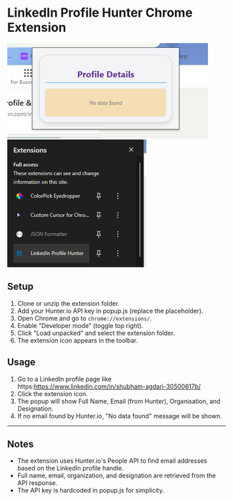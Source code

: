# LinkedIn Profile Hunter Chrome Extension
![alt text](image.png)
![alt text](image-1.png)
## Setup

1. Clone or unzip the extension folder.
2. Add your Hunter.io API key in popup.js (replace the placeholder).
3. Open Chrome and go to `chrome://extensions/`.
4. Enable "Developer mode" (toggle top right).
5. Click "Load unpacked" and select the extension folder.
6. The extension icon appears in the toolbar.

## Usage

1. Go to a LinkedIn profile page like https:https://www.linkedin.com/in/shubham-agdari-30500617b/
2. Click the extension icon.
3. The popup will show Full Name, Email (from Hunter), Organisation, and Designation.
4. If no email found by Hunter.io, "No data found" message will be shown.

---

## Notes

- The extension uses Hunter.io's People API to find email addresses based on the LinkedIn profile handle.
- Full name, email, organization, and designation are retrieved from the API response.
- The API key is hardcoded in popup.js for simplicity.

